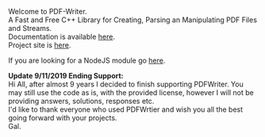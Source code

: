 Welcome to PDF-Writer.   
A Fast and Free C++ Library for Creating, Parsing an Manipulating PDF Files and Streams.   
Documentation is available [here](https://github.com/galkahana/PDF-Writer/wiki).   
Project site is [here](http://www.pdfhummus.com).   

If you are looking for a NodeJS module go [here](https://github.com/galkahana/HummusJS).  


**Update 9/11/2019 Ending Support:**  
Hi All, after almost 9 years I decided to finish supporting PDFWriter. You may still use the code as is, with the provided license, however I will not be providing answers, solutions, responses etc.   
I'd like to thank everyone who used PDFWrtier and wish you all the best going forward with your projects.   
Gal.
 

